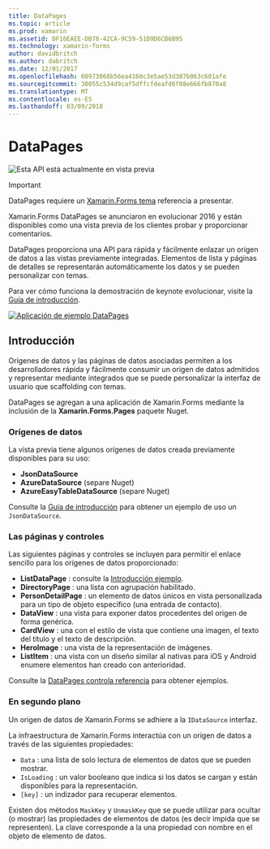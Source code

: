 ```yaml
---
title: DataPages
ms.topic: article
ms.prod: xamarin
ms.assetid: DF16EAEE-DB78-42CA-9C59-51D9D6CB6B95
ms.technology: xamarin-forms
author: davidbritch
ms.author: dabritch
ms.date: 12/01/2017
ms.openlocfilehash: 60973068b56ea4160c3e5ae53d387b063c601afe
ms.sourcegitcommit: 30055c534d9caf5dffcfdeafd6f08e666fb870a8
ms.translationtype: MT
ms.contentlocale: es-ES
ms.lasthandoff: 03/09/2018
---
```

# <a name="datapages"></a>DataPages

![](~/media/shared/preview.png "Esta API está actualmente en vista previa")

> [!IMPORTANT]
> DataPages requiere un [Xamarin.Forms tema](~/xamarin-forms/user-interface/themes/index.md) referencia a presentar.

Xamarin.Forms DataPages se anunciaron en evolucionar 2016 y están disponibles como una vista previa de los clientes probar y proporcionar comentarios.

DataPages proporciona una API para rápida y fácilmente enlazar un origen de datos a las vistas previamente integradas. Elementos de lista y páginas de detalles se representarán automáticamente los datos y se pueden personalizar con temas.

Para ver cómo funciona la demostración de keynote evolucionar, visite la [Guía de introducción](get-started.md).

[![](images/demo-sml.png "Aplicación de ejemplo DataPages")](images/demo.png#lightbox "aplicación de ejemplo DataPages")

## <a name="introduction"></a>Introducción

Orígenes de datos y las páginas de datos asociadas permiten a los desarrolladores rápida y fácilmente consumir un origen de datos admitidos y representar mediante integrados que se puede personalizar la interfaz de usuario que scaffolding con temas.

DataPages se agregan a una aplicación de Xamarin.Forms mediante la inclusión de la **Xamarin.Forms.Pages** paquete Nuget.

### <a name="data-sources"></a>Orígenes de datos

La vista previa tiene algunos orígenes de datos creada previamente disponibles para su uso:

* **JsonDataSource**
* **AzureDataSource** (separe Nuget)
* **AzureEasyTableDataSource** (separe Nuget)

Consulte la [Guía de introducción](get-started.md) para obtener un ejemplo de uso un `JsonDataSource`.


### <a name="pages--controls"></a>Las páginas y controles

Las siguientes páginas y controles se incluyen para permitir el enlace sencillo para los orígenes de datos proporcionado:

* **ListDataPage** : consulte la [Introducción ejemplo](get-started.md).
* **DirectoryPage** : una lista con agrupación habilitado.
* **PersonDetailPage** : un elemento de datos únicos en vista personalizada para un tipo de objeto específico (una entrada de contacto).
* **DataView** : una vista para exponer datos procedentes del origen de forma genérica.
* **CardView** : una con el estilo de vista que contiene una imagen, el texto del título y el texto de descripción.
* **HeroImage** : una vista de la representación de imágenes.
* **ListItem** : una vista con un diseño similar al nativas para iOS y Android enumere elementos han creado con anterioridad.

Consulte la [DataPages controla referencia](controls.md) para obtener ejemplos.



### <a name="under-the-hood"></a>En segundo plano

Un origen de datos de Xamarin.Forms se adhiere a la `IDataSource` interfaz.

La infraestructura de Xamarin.Forms interactúa con un origen de datos a través de las siguientes propiedades:

* `Data` : una lista de solo lectura de elementos de datos que se pueden mostrar.
* `IsLoading` : un valor booleano que indica si los datos se cargan y están disponibles para la representación.
* `[key]` : un indizador para recuperar elementos.

Existen dos métodos `MaskKey` y `UnmaskKey` que se puede utilizar para ocultar (o mostrar) las propiedades de elementos de datos (es decir impida que se representen).
La clave corresponde a la una propiedad con nombre en el objeto de elemento de datos.

